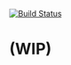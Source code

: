 [![Build Status](https://travis-ci.org/boldfield/dvm.svg?branch=master)](https://travis-ci.org/boldfield/dvm)
# (WIP)
